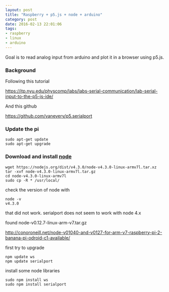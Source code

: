 ```yaml
---
layout: post
title: "Raspberry + p5.js + node + arduino"
category: post
date: 2016-02-13 22:01:06
tags:
- raspberry
- linux
- arduino
---
```


Goal is to read analog input from arduino and plot it in a browser using p5.js.

### Background

Following this tutorial

https://itp.nyu.edu/physcomp/labs/labs-serial-communication/lab-serial-input-to-the-p5-js-ide/

And this github

https://github.com/vanevery/p5.serialport

### Update the pi

    sudo apt-get update
    sudo apt-get upgrade
    
### Download and install [node][1]

~~~
wget https://nodejs.org/dist/v4.3.0/node-v4.3.0-linux-armv7l.tar.xz
tar -xvf node-v4.3.0-linux-armv7l.tar.gz 
cd node-v4.3.0-linux-armv7l
sudo cp -R * /usr/local/
~~~

check the version of node with

    node -v
    v4.3.0


that did not work. serialport does not seem to work with node 4.x

found node-v0.12.7-linux-arm-v7.tar.gz

http://conoroneill.net/node-v01040-and-v0127-for-arm-v7-raspberry-pi-2-banana-pi-odroid-c1-available/


first try to upgrade

    npm update ws
    npm update serialport
    
install some node libraries

    sudo npm install ws
    sudo npm install serialport


[1]: https://nodejs.org/en/download/